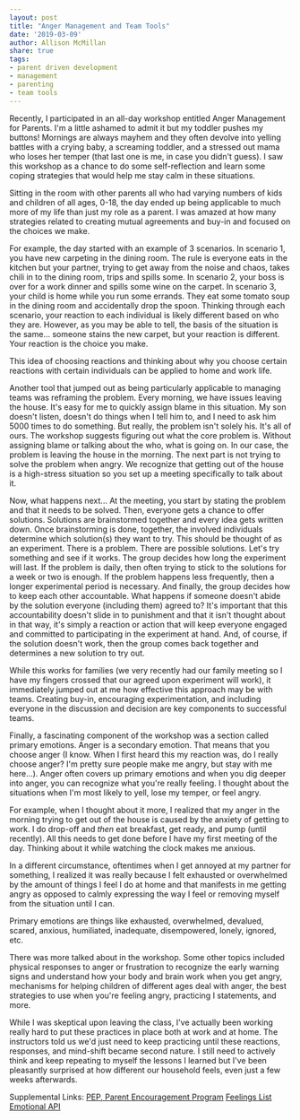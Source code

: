 ```yaml
---
layout: post
title: "Anger Management and Team Tools"
date: '2019-03-09'
author: Allison McMillan
share: true
tags:
- parent driven development
- management
- parenting
- team tools
---
```


Recently, I participated in an all-day workshop entitled Anger Management for Parents. I'm a little ashamed to admit it but my toddler pushes my buttons! Mornings are always mayhem and they often devolve into yelling battles with a crying baby, a screaming toddler, and a stressed out mama who loses her temper (that last one is me, in case you didn't guess). I saw this workshop as a chance to do some self-reflection and learn some coping strategies that would help me stay calm in these situations.

Sitting in the room with other parents all who had varying numbers of kids and children of all ages, 0-18, the day ended up being applicable to much more of my life than just my role as a parent. I was amazed at how many strategies related to creating mutual agreements and buy-in and focused on the choices we make.

For example, the day started with an example of 3 scenarios. In scenario 1, you have new carpeting in the dining room. The rule is everyone eats in the kitchen but your partner, trying to get away from the noise and chaos, takes chili in to the dining room, trips and spills some. In scenario 2, your boss is over for a work dinner and spills some wine on the carpet. In scenario 3, your child is home while you run some errands. They eat some tomato soup in the dining room and accidentally drop the spoon. Thinking through each scenario, your reaction to each individual is likely different based on who they are. However, as you may be able to tell, the basis of the situation is the same... someone stains the new carpet, but your reaction is different. Your reaction is the choice you make.

This idea of choosing reactions and thinking about why you choose certain reactions with certain individuals can be applied to home and work life.

Another tool that jumped out as being particularly applicable to managing teams was reframing the problem. Every morning, we have issues leaving the house. It's easy for me to quickly assign blame in this situation. My son doesn't listen, doesn't do things when I tell him to, and I need to ask him 5000 times to do something. But really, the problem isn't solely his. It's all of ours. The workshop suggests figuring out what the core problem is. Without assigning blame or talking about the who, what is going on. In our case, the problem is leaving the house in the morning. The next part is not trying to solve the problem when angry. We recognize that getting out of the house is a high-stress situation so you set up a meeting specifically to talk about it.

Now, what happens next...
At the meeting, you start by stating the problem and that it needs to be solved. Then, everyone gets a chance to offer solutions. Solutions are brainstormed together and every idea gets written down. Once brainstorming is done, together, the involved individuals determine which solution(s) they want to try. This should be thought of as an experiment. There is a problem. There are possible solutions. Let's try something and see if it works. The group decides how long the experiment will last. If the problem is daily, then often trying to stick to the solutions for a week or two is enough. If the problem happens less frequently, then a longer experimental period is necessary. And finally, the group decides how to keep each other accountable. What happens if someone doesn't abide by the solution everyone (including them) agreed to? It's important that this accountability doesn't slide in to punishment and that it isn't thought about in that way, it's simply a reaction or action that will keep everyone engaged and committed to participating in the experiment at hand. And, of course, if the solution doesn't work, then the group comes back together and determines a new solution to try out.

While this works for families (we very recently had our family meeting so I have my fingers crossed that our agreed upon experiment will work), it immediately jumped out at me how effective this approach may be with teams. Creating buy-in, encouraging experimentation, and including everyone in the discussion and decision are key components to successful teams.

Finally, a fascinating component of the workshop was a section called primary emotions. Anger is a secondary emotion. That means that you choose anger (I know. When I first heard this my reaction was, do I really choose anger? I'm pretty sure people make me angry, but stay with me here...). Anger often covers up primary emotions and when you dig deeper into anger, you can recognize what you're really feeling. I thought about the situations when I'm most likely to yell, lose my temper, or feel angry.

For example, when I thought about it more, I realized that my anger in the morning trying to get out of the house is caused by the anxiety of getting to work. I do drop-off and _then_ eat breakfast, get ready, and pump (until recently). All this needs to get done before I have my first meeting of the day. Thinking about it while watching the clock makes me anxious.

In a different circumstance, oftentimes when I get annoyed at my partner for something, I realized it was really because I felt exhausted or overwhelmed by the amount of things I feel I do at home and that manifests in me getting angry as opposed to calmly expressing the way I feel or removing myself from the situation until I can.

Primary emotions are things like exhausted, overwhelmed, devalued, scared, anxious, humiliated, inadequate, disempowered, lonely, ignored, etc.

There was more talked about in the workshop. Some other topics included physical responses to anger or frustration to recognize the early warning signs and understand how your body and brain work when you get angry, mechanisms for helping children of different ages deal with anger, the best strategies to use when you're feeling angry, practicing I statements, and more.

While I was skeptical upon leaving the class, I've actually been working really hard to put these practices in place both at work and at home. The instructors told us we'd just need to keep practicing until these reactions, responses, and mind-shift became second nature. I still need to actively think and keep repeating to myself the lessons I learned but I've been pleasantly surprised at how different our household feels, even just a few weeks afterwards.

Supplemental Links:
[PEP, Parent Encouragement Program](http://pepparent.org/)
[Feelings List](https://www.cnvc.org/training/resource/feelings-inventory)
[Emotional API](https://emotionalapi.com/)
